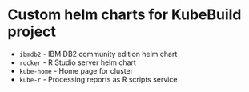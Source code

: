 # Custom helm charts for KubeBuild project

- `ibmdb2` - IBM DB2 community edition helm chart
- `rocker` - R Studio server helm chart
- `kube-home` - Home page for cluster
- `kube-r` - Processing reports as R scripts service
